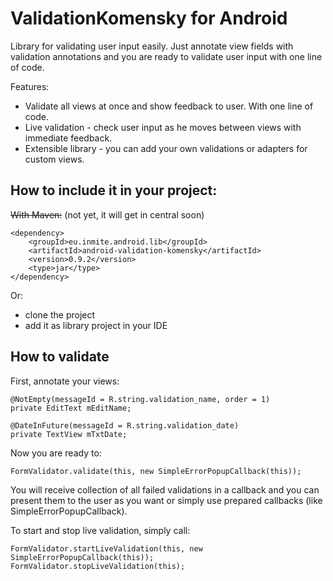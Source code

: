 # ValidationKomensky for Android
Library for validating user input easily.
Just annotate view fields with validation annotations and you are ready to validate user input with one line of code.

Features:

 - Validate all views at once and show feedback to user. With one line of code.
 - Live validation - check user input as he moves between views with immediate feedback.
 - Extensible library - you can add your own validations or adapters for custom views.

## How to include it in your project:

~~With Maven:~~ (not yet, it will get in central soon)

    <dependency>
		<groupId>eu.inmite.android.lib</groupId>
		<artifactId>android-validation-komensky</artifactId>
		<version>0.9.2</version>
		<type>jar</type>
    </dependency>

Or:

 - clone the project
 - add it as library project in your IDE

## How to validate

First, annotate your views:


	@NotEmpty(messageId = R.string.validation_name, order = 1)
	private EditText mEditName;

	@DateInFuture(messageId = R.string.validation_date)
    private TextView mTxtDate;

Now you are ready to:

    FormValidator.validate(this, new SimpleErrorPopupCallback(this));

You will receive collection of all failed validations in a callback and you can present them to the user as you want or simply use prepared callbacks (like SimpleErrorPopupCallback).

To start and stop live validation, simply call:

	FormValidator.startLiveValidation(this, new SimpleErrorPopupCallback(this));
	FormValidator.stopLiveValidation(this);

